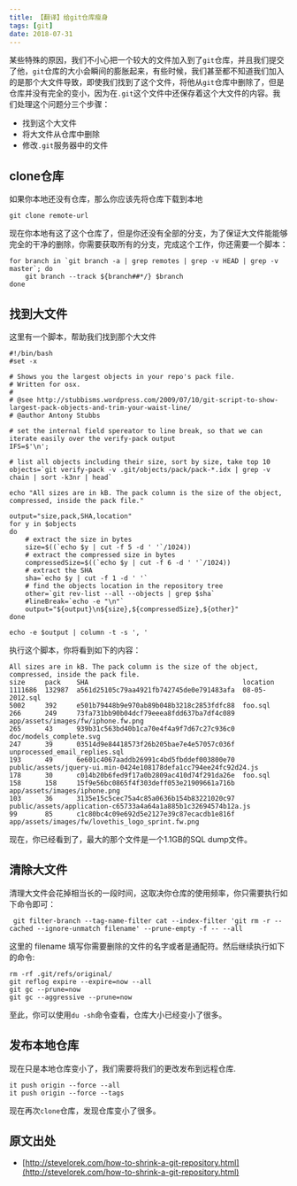 ```yaml
---
title: 【翻译】给git仓库瘦身
tags: [git]
date: 2018-07-31
---
```

某些特殊的原因，我们不小心把一个较大的文件加入到了`git`仓库，并且我们提交了他，`git`仓库的大小会瞬间的膨胀起来，有些时候，我们甚至都不知道我们加入的是那个大文件导致，即使我们找到了这个文件，将他从`git`仓库中删除了，但是仓库并没有完全的变小，因为在`.git`这个文件中还保存着这个大文件的内容。我们处理这个问题分三个步骤：
* 找到这个大文件
* 将大文件从仓库中删除
* 修改`.git`服务器中的文件

## clone仓库
如果你本地还没有仓库，那么你应该先将仓库下载到本地
```shell
git clone remote-url
```
现在你本地有这了这个仓库了，但是你还没有全部的分支，为了保证大文件能能够完全的干净的删除，你需要获取所有的分支，完成这个工作，你还需要一个脚本：
```shell
for branch in `git branch -a | grep remotes | grep -v HEAD | grep -v master`; do
    git branch --track ${branch##*/} $branch
done
```

## 找到大文件
这里有一个脚本，帮助我们找到那个大文件
```shell
#!/bin/bash
#set -x 

# Shows you the largest objects in your repo's pack file.
# Written for osx.
#
# @see http://stubbisms.wordpress.com/2009/07/10/git-script-to-show-largest-pack-objects-and-trim-your-waist-line/
# @author Antony Stubbs

# set the internal field spereator to line break, so that we can iterate easily over the verify-pack output
IFS=$'\n';

# list all objects including their size, sort by size, take top 10
objects=`git verify-pack -v .git/objects/pack/pack-*.idx | grep -v chain | sort -k3nr | head`

echo "All sizes are in kB. The pack column is the size of the object, compressed, inside the pack file."

output="size,pack,SHA,location"
for y in $objects
do
	# extract the size in bytes
	size=$((`echo $y | cut -f 5 -d ' '`/1024))
	# extract the compressed size in bytes
	compressedSize=$((`echo $y | cut -f 6 -d ' '`/1024))
	# extract the SHA
	sha=`echo $y | cut -f 1 -d ' '`
	# find the objects location in the repository tree
	other=`git rev-list --all --objects | grep $sha`
	#lineBreak=`echo -e "\n"`
	output="${output}\n${size},${compressedSize},${other}"
done

echo -e $output | column -t -s ', '
```
执行这个脚本，你将看到如下的内容：
```shell
All sizes are in kB. The pack column is the size of the object, compressed, inside the pack file.
size     pack    SHA                                       location
1111686  132987  a561d25105c79aa4921fb742745de0e791483afa  08-05-2012.sql
5002     392     e501b79448b9e970ab89b048b3218c2853fdfc88  foo.sql
266      249     73fa731bb90b04dcf79eeea8fdd637ba7df4c089  app/assets/images/fw/iphone.fw.png
265      43      939b31c563bd40b1ca70e4f4a9f7d67c27c936c0  doc/models_complete.svg
247      39      03514d9e84418573f26b205bae7e4e57057c036f  unprocessed_email_replies.sql
193      49      6e601c4067aaddb26991c4bd5fbddef003800e70  public/assets/jquery-ui.min-0424e108178defa1cc794ee24fc92d24.js
178      30      c014b20b6fed9f17a0b2809ac410d74f291da26e  foo.sql
158      158     15f9e56bc0865f4f303deff053e21909661a716b  app/assets/images/iphone.png
103      36      3135e15c5cec75a4c85a0636b154b83221020c97  public/assets/application-c65733a4a64a1a885b1c32694574b12a.js
99       85      c1c80bc4c09e692d5e2127e39c87ecacdb1e816f  app/assets/images/fw/lovethis_logo_sprint.fw.png
```
现在，你已经看到了，最大的那个文件是一个1.1GB的SQL dump文件。

## 清除大文件
清理大文件会花掉相当长的一段时间，这取决你仓库的使用频率，你只需要执行如下命令即可：
```shell
 git filter-branch --tag-name-filter cat --index-filter 'git rm -r --cached --ignore-unmatch filename' --prune-empty -f -- --all
```
这里的 filename 填写你需要删除的文件的名字或者是通配符。然后继续执行如下的命令:
```shell
rm -rf .git/refs/original/
git reflog expire --expire=now --all
git gc --prune=now
git gc --aggressive --prune=now
```
至此，你可以使用`du -sh`命令查看，仓库大小已经变小了很多。

## 发布本地仓库
现在只是本地仓库变小了，我们需要将我们的更改发布到远程仓库.
```shell
it push origin --force --all
it push origin --force --tags
```
现在再次`clone`仓库，发现仓库变小了很多。

## 原文出处
* [http://stevelorek.com/how-to-shrink-a-git-repository.html](http://stevelorek.com/how-to-shrink-a-git-repository.html)
